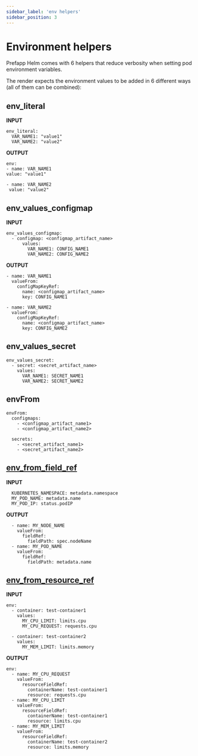 ```yaml
---
sidebar_label: 'env helpers'
sidebar_position: 3
---
```

# Environment helpers
Prefapp Helm comes with 6 helpers that reduce verbosity when setting pod environment variables.

The render expects the environment values to be added in 6 different ways (all of them can be combined):
## env_literal

**INPUT**
  ```
  env_literal:
    VAR_NAME1: "value1"
    VAR_NAME2: "value2"
  ```

**OUTPUT**
  ```
  env: 
  - name: VAR_NAME1
  value: "value1"
            
  - name: VAR_NAME2
   value: "value2"

  ```
## env_values_configmap
**INPUT**
```
env_values_configmap:
  - configmap: <configmap_artifact_name>
      values:
        VAR_NAME1: CONFIG_NAME1
        VAR_NAME2: CONFIG_NAME2
```

**OUTPUT**
```
- name: VAR_NAME1
  valueFrom:
    configMapKeyRef:
      name: <configmap_artifact_name>
      key: CONFIG_NAME1

- name: VAR_NAME2
  valueFrom:
    configMapKeyRef:
      name: <configmap_artifact_name>
      key: CONFIG_NAME2
```

## env_values_secret
```
env_values_secret:
  - secret: <secret_artifact_name>
    values:
      VAR_NAME1: SECRET_NAME1
      VAR_NAME2: SECRET_NAME2
```

## envFrom

  ```
  envFrom:
    configmaps:
      - <configmap_artifact_name1>
      - <configmap_artifact_name2>
  
    secrets:
      - <secret_artifact_name1>
      - <secret_artifact_name2>
  ```

## [env_from_field_ref](https://kubernetes.io/docs/tasks/inject-data-application/environment-variable-expose-pod-information/)

**INPUT**
```
  KUBERNETES_NAMESPACE: metadata.namespace
  MY_POD_NAME: metadata.name
  MY_POD_IP: status.podIP
```

**OUTPUT**
```
  - name: MY_NODE_NAME
    valueFrom:
      fieldRef:
        fieldPath: spec.nodeName
  - name: MY_POD_NAME
    valueFrom:
      fieldRef:
        fieldPath: metadata.name
```

## [env_from_resource_ref](https://kubernetes.io/docs/tasks/inject-data-application/environment-variable-expose-pod-information/)
**INPUT**
```
env:
  - container: test-container1
    values:
      MY_CPU_LIMIT: limits.cpu
      MY_CPU_REQUEST: requests.cpu

  - container: test-container2
    values:
      MY_MEM_LIMIT: limits.memory
```

**OUTPUT**
```
env:
  - name: MY_CPU_REQUEST
    valueFrom:
      resourceFieldRef:
        containerName: test-container1
        resource: requests.cpu
  - name: MY_CPU_LIMIT
    valueFrom:
      resourceFieldRef:
        containerName: test-container1
        resource: limits.cpu
  - name: MY_MEM_LIMIT
    valueFrom:
      resourceFieldRef:
        containerName: test-container2
        resource: limits.memory
```